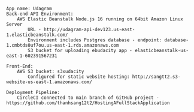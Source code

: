     App name: Udagram
    Back-end API Environment:
        AWS Elastic Beanstalk Node.js 16 running on 64bit Amazon Linux Server
            URL - http://udagram-api-dev123.us-east-1.elasticbeanstalk.com/
            Environment includes Postgres database - endpoint: database-1.cmbtds0uf7ou.us-east-1.rds.amazonaws.com
            S3 bucket for uploading ebudacity app - elasticbeanstalk-us-east-1-602391567231

    Front-End:
        AWS S3 bucket: s3xudacity
            Configured for static website hosting: http://sangtt2.s3-website-us-east-1.amazonaws.com/

    Deployment Pipeline:
        CircleCI connected to main branch of GitHub project - https://github.com/thanhsang12t2/HostingAFullStackApplication
